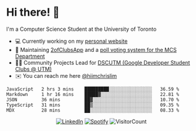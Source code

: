 # Hi there! 👋
I'm a Computer Science Student at the University of Toronto

- 💻 Currently working on my [personal website](https://hiimchrislim.co)
- 🔨 Maintaining [2ofClubsApp](https://github.com/2ofClubsApp) and a [poll voting system for the MCS Department](https://github.com/hiimchrislim/PollVotingSystem)
- 👨‍💻 Community Projects Lead for [DSCUTM (Google Developer Student Clubs @ UTM)](https://dscutm.com)
- ✉️ You can reach me here [@hiimchrislim](mailto:hello@hiimchrislim.co)

<!--START_SECTION:waka-->
```text
JavaScript   2 hrs 3 mins    █████████░░░░░░░░░░░░░░░░   36.59 % 
Markdown     1 hr 16 mins    █████▓░░░░░░░░░░░░░░░░░░░   22.81 % 
JSON         36 mins         ██▓░░░░░░░░░░░░░░░░░░░░░░   10.70 % 
TypeScript   31 mins         ██▒░░░░░░░░░░░░░░░░░░░░░░   09.35 % 
MDX          28 mins         ██░░░░░░░░░░░░░░░░░░░░░░░   08.33 % 
```
<!--END_SECTION:waka-->

<div align="center">
<a href="https://www.linkedin.com/in/hiimchrislim" target="_blank"><img src="https://img.shields.io/badge/LinkedIn-%230077B5.svg?&style=flat-square&logo=linkedin&logoColor=white" alt="LinkedIn"></a>
<a href="https://open.spotify.com/user/hiimchrislim" target="_blank"><img src="https://img.shields.io/badge/Spotify-%231ED760.svg?&style=flat-square&logo=spotify&logoColor=white" alt="Spotify"></a>
<img src="https://visitor-badge.glitch.me/badge?page_id=hiimchrislim.visitor-badge" alt="VisitorCount">
</div>
